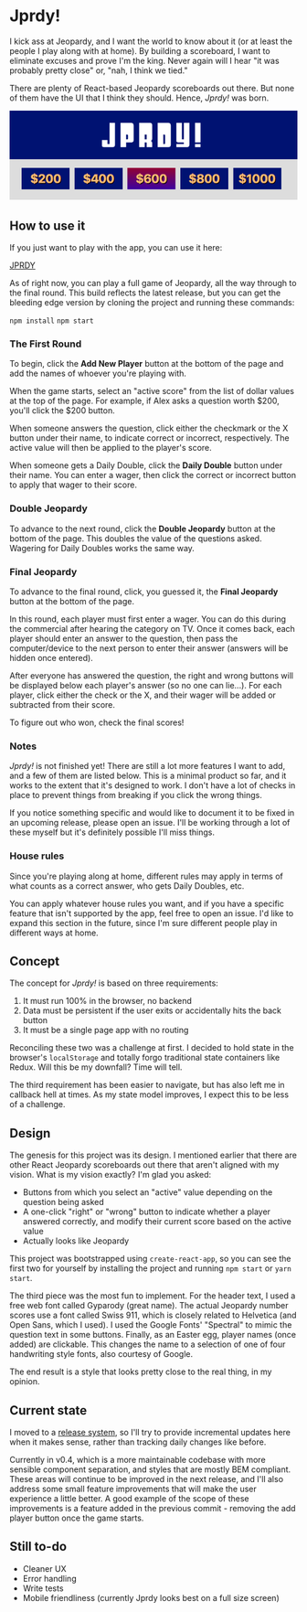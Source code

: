 # Jprdy!

I kick ass at Jeopardy, and I want the world to know about it (or at least the
people I play along with at home). By building a scoreboard, I want to eliminate
excuses and prove I'm the king. Never again will I hear "it was probably pretty
close" or, "nah, I think we tied."

There are plenty of React-based Jeopardy scoreboards out there. But none of them
have the UI that I think they should. Hence, _Jprdy!_ was born.

![Jprdy](./jprdy-screenshot.png?raw=true 'Jprdy')

## How to use it

If you just want to play with the app, you can use it here:

[JPRDY](https://jprdy.com)

As of right now, you can play a full game of Jeopardy, all the way through to
the final round. This build reflects the latest release, but you can get the
bleeding edge version by cloning the project and running these commands:

`npm install`
`npm start`

### The First Round

To begin, click the **Add New Player** button at the bottom of the page and add
the names of whoever you're playing with.

When the game starts, select an "active score" from the list of dollar values at
the top of the page. For example, if Alex asks a question worth $200, you'll
click the $200 button.

When someone answers the question, click either the checkmark or the X button
under their name, to indicate correct or incorrect, respectively. The active
value will then be applied to the player's score.

When someone gets a Daily Double, click the **Daily Double** button under their
name. You can enter a wager, then click the correct or incorrect button to apply
that wager to their score.

### Double Jeopardy

To advance to the next round, click the **Double Jeopardy** button at the bottom
of the page. This doubles the value of the questions asked. Wagering for Daily
Doubles works the same way.

### Final Jeopardy

To advance to the final round, click, you guessed it, the **Final Jeopardy**
button at the bottom of the page.

In this round, each player must first enter a wager. You can do this during the
commercial after hearing the category on TV. Once it comes back, each player
should enter an answer to the question, then pass the computer/device to the
next person to enter their answer (answers will be hidden once entered).

After everyone has answered the question, the right and wrong buttons will be
displayed below each player's answer (so no one can lie...). For each player,
click either the check or the X, and their wager will be added or subtracted
from their score.

To figure out who won, check the final scores!

### Notes

_Jprdy!_ is not finished yet! There are still a lot more features I want to add,
and a few of them are listed below. This is a minimal product so far, and it
works to the extent that it's designed to work. I don't have a lot of checks in
place to prevent things from breaking if you click the wrong things.

If you notice something specific and would like to document it to be fixed in an
upcoming release, please open an issue. I'll be working through a lot of these
myself but it's definitely possible I'll miss things.

### House rules

Since you're playing along at home, different rules may apply in terms of what
counts as a correct answer, who gets Daily Doubles, etc.

You can apply whatever house rules you want, and if you have a specific feature
that isn't supported by the app, feel free to open an issue. I'd like to expand
this section in the future, since I'm sure different people play in different
ways at home.

## Concept

The concept for _Jprdy!_ is based on three requirements:

1.  It must run 100% in the browser, no backend
2.  Data must be persistent if the user exits or accidentally hits the back
    button
3.  It must be a single page app with no routing

Reconciling these two was a challenge at first. I decided to hold state in the
browser's `localStorage` and totally forgo traditional state containers like
Redux. Will this be my downfall? Time will tell.

The third requirement has been easier to navigate, but has also left me in
callback hell at times. As my state model improves, I expect this to be less of
a challenge.

## Design

The genesis for this project was its design. I mentioned earlier that there are
other React Jeopardy scoreboards out there that aren't aligned with my vision.
What is my vision exactly? I'm glad you asked:

- Buttons from which you select an "active" value depending on the question
  being asked
- A one-click "right" or "wrong" button to indicate whether a player answered
  correctly, and modify their current score based on the active value
- Actually looks like Jeopardy

This project was bootstrapped using `create-react-app`, so you can see the first
two for yourself by installing the project and running `npm start` or `yarn start`.

The third piece was the most fun to implement. For the header text, I used a
free web font called Gyparody (great name). The actual Jeopardy number scores
use a font called Swiss 911, which is closely related to Helvetica (and Open
Sans, which I used). I used the Google Fonts' "Spectral" to mimic the question
text in some buttons. Finally, as an Easter egg, player names (once added) are
clickable. This changes the name to a selection of one of four handwriting style
fonts, also courtesy of Google.

The end result is a style that looks pretty close to the real thing, in my
opinion.

## Current state

I moved to a [release system](https://github.com/pbzona/jprdy/releases), so I'll
try to provide incremental updates here when it makes sense, rather than
tracking daily changes like before.

Currently in v0.4, which is a more maintainable codebase with more sensible
component separation, and styles that are mostly BEM compliant. These areas will
continue to be improved in the next release, and I'll also address some small
feature improvements that will make the user experience a little better. A good
example of the scope of these improvements is a feature added in the previous
commit - removing the add player button once the game starts.

## Still to-do

- Cleaner UX
- Error handling
- Write tests
- Mobile friendliness (currently Jprdy looks best on a full size screen)
